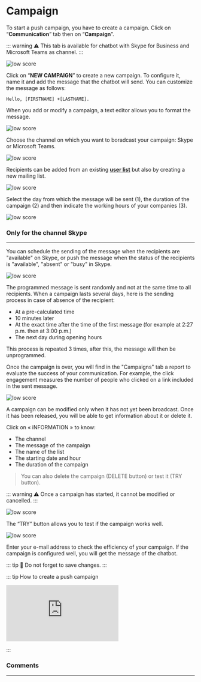 # Campaign

To start a push campaign, you have to create a campaign. Click on
“**Communication**” tab then on “**Campaign**”.

::: warning ⚠️
This tab is available for chatbot with Skype for Business and Microsoft Teams as channel.
:::

<div class="image_center">
  <img :src="$withBase('/assets/img/en/communication/campaign1.png')" alt="low score">
</div>


Click on “**NEW CAMPAIGN**” to create a new campaign. To configure it, name it and
add the message that the chatbot will send. You can customize the message as
follows:

```
Hello, [FIRSTNAME] +[LASTNAME].
```

When you add or modify a campaign, a text editor allows you to format the
message.

<div class="image_center">
  <img :src="$withBase('/assets/img/en/communication/campaign2.png')" alt="low score">
</div>




Choose the channel on which you want to boradcast your campaign: Skype or Microsoft Teams. 

<div class="image_center">
  <img :src="$withBase('/assets/img/en/communication/campaign3.png')" alt="low score">
</div>




Recipients can be added from an existing [**user list**](/en/chatbot/communication/user_lists.html) but also by
creating a new mailing list.

<div class="image_center">
  <img :src="$withBase('/assets/img/en/communication/campaign4.png')" alt="low score">
</div>




Select the day from which the message will be sent (1), the duration of the
campaign (2) and then indicate the working hours of your companies (3).

<div class="image_center">
  <img :src="$withBase('/assets/img/en/communication/campaign5.png')" alt="low score">
</div>




### Only for the channel Skype
---
You can schedule the sending of the message when the recipients are "available"
on Skype, or push the message when the status of the recipients is "available",
"absent" or "busy" in Skype.

<div class="image_center">
  <img :src="$withBase('/assets/img/en/communication/campaign6.png')" alt="low score">
</div>




The programmed message is sent randomly and not at the same time to all
recipients. When a campaign lasts several days, here is the sending process in
case of absence of the recipient:

-   At a pre-calculated time
-   10 minutes later
-   At the exact time after the time of the first message (for example at 2:27
    p.m. then at 3:00 p.m.)
-   The next day during opening hours

This process is repeated 3 times, after this, the message will then be
unprogrammed.

Once the campaign is over, you will find in the "Campaigns" tab a report to
evaluate the success of your communication. For example, the click engagement
measures the number of people who clicked on a link included in the sent
message.

<div class="image_center">
  <img :src="$withBase('/assets/img/en/communication/campaign7.png')" alt="low score">
</div>


A campaign can be modified only when it has not yet been broadcast. 
Once it has been released, you will be able to get information about it or delete it.


Click on « iNFORMATION » to know:

-   The channel
-   The message of the campaign
-   The name of the list
-   The starting date and hour 
-   The duration of the campaign


>   You can also delete the campaign (DELETE button) or test it (TRY button).

::: warning ⚠️
Once a campaign has started, it cannot be modified or cancelled. 
:::

<div class="image_center">
  <img :src="$withBase('/assets/img/en/communication/campaign8.png')" alt="low score">
</div>



The “TRY” button allows you to test if the campaign works well.

<div class="image_center">
  <img :src="$withBase('/assets/img/en/communication/campaign9.png')" alt="low score">
</div>



Enter your e-mail address to check the efficiency of your campaign. If the
campaign is configured well, you will get the message of the chatbot.

::: tip 💾 
Do not forget to save changes.
:::

::: tip How to create a push campaign
<br style="margin: .5rem 0;" >

<iframe class="video_embed" src="https://www.youtube.com/embed/_Vhu2RpzHbY?list=PLRFG2FXmQTR_EV3iWJ9HL2Go95WhNq9Qb" frameborder="0" allow="accelerometer; autoplay; encrypted-media; gyroscope; picture-in-picture" allowfullscreen></iframe>
<br style="margin: .5rem 0;" >

:::


### Comments
---

<Commentaire />
